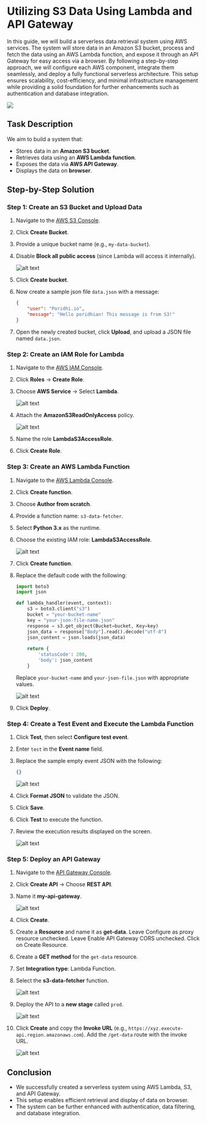 # **Utilizing S3 Data Using Lambda and API Gateway**

 
In this guide, we will build a serverless data retrieval system using AWS services. The system will store data in an Amazon S3 bucket, process and fetch the data using an AWS Lambda function, and expose it through an API Gateway for easy access via a browser. By following a step-by-step approach, we will configure each AWS component, integrate them seamlessly, and deploy a fully functional serverless architecture. This setup ensures scalability, cost-efficiency, and minimal infrastructure management while providing a solid foundation for further enhancements such as authentication and database integration.

![](https://github.com/poridhiEng/poridhi-labs/raw/main/Poridhi%20Labs/AWS%20Lambda%20Labs/Lab%2004/images/1.svg)




## **Task Description**
We aim to build a system that:
- Stores data in an **Amazon S3 bucket**.
- Retrieves data using an **AWS Lambda function**.
- Exposes the data via **AWS API Gateway**.
- Displays the data on **browser**.



## **Step-by-Step Solution**

### **Step 1: Create an S3 Bucket and Upload Data**
1. Navigate to the [AWS S3 Console](https://s3.console.aws.amazon.com/s3/home).
2. Click **Create Bucket**.
3. Provide a unique bucket name (e.g., `my-data-bucket`).
4. Disable **Block all public access** (since Lambda will access it internally).

    ![alt text](https://github.com/poridhiEng/poridhi-labs/raw/main/Poridhi%20Labs/AWS%20Lambda%20Labs/Lab%2004/images/image-3.png)

5. Click **Create bucket**.

6. Now create a sample json file `data.json` with a message:
    ```json
    {
        "user": "Poridhi.io",
        "message": "Hello poridhian! This message is from S3!"
    }
    ```


6. Open the newly created bucket, click **Upload**, and upload a JSON file named `data.json`.   


### **Step 2: Create an IAM Role for Lambda**
1. Navigate to the [AWS IAM Console](https://console.aws.amazon.com/iam/home).
2. Click **Roles** → **Create Role**.
3. Choose **AWS Service** → Select **Lambda**.

    ![alt text](https://github.com/poridhiEng/poridhi-labs/raw/main/Poridhi%20Labs/AWS%20Lambda%20Labs/Lab%2004/images/image-5.png)

4. Attach the **AmazonS3ReadOnlyAccess** policy.

    ![alt text](https://github.com/poridhiEng/poridhi-labs/raw/main/Poridhi%20Labs/AWS%20Lambda%20Labs/Lab%2004/images/image-4.png)

5. Name the role **LambdaS3AccessRole**.
6. Click **Create Role**.



### **Step 3: Create an AWS Lambda Function**
1. Navigate to the [AWS Lambda Console](https://console.aws.amazon.com/lambda/home).
2. Click **Create function**.
3. Choose **Author from scratch**.
4. Provide a function name: `s3-data-fetcher`.
5. Select **Python 3.x** as the runtime.
6. Choose the existing IAM role: **LambdaS3AccessRole**.

    ![alt text](https://github.com/poridhiEng/poridhi-labs/raw/main/Poridhi%20Labs/AWS%20Lambda%20Labs/Lab%2004/images/image-6.png)

7. Click **Create function**.
8. Replace the default code with the following:
    ```python
    import boto3
    import json

    def lambda_handler(event, context):
        s3 = boto3.client("s3")
        bucket = "your-bucket-name"
        key = "your-json-file-name.json"
        response = s3.get_object(Bucket=bucket, Key=key)
        json_data = response["Body"].read().decode("utf-8")
        json_content = json.loads(json_data)
        
        return {
            'statusCode': 200,
            'body': json_content
        }
    ```
    Replace `your-bucket-name` and `your-json-file.json` with appropriate values.

    ![alt text](https://github.com/poridhiEng/poridhi-labs/raw/main/Poridhi%20Labs/AWS%20Lambda%20Labs/Lab%2004/images/image-7.png)

9. Click **Deploy**.


### Step 4: Create a Test Event and Execute the Lambda Function
1. Click **Test**, then select **Configure test event**.
2. Enter `test` in the **Event name** field.
3. Replace the sample empty event JSON with the following:

    ```json
    {}
    ```

    ![alt text](https://github.com/poridhiEng/poridhi-labs/raw/main/Poridhi%20Labs/AWS%20Lambda%20Labs/Lab%2004/images/image.png)

4. Click **Format JSON** to validate the JSON.
5. Click **Save**.
6. Click **Test** to execute the function.
7. Review the execution results displayed on the screen.

    ![alt text](https://github.com/poridhiEng/poridhi-labs/raw/main/Poridhi%20Labs/AWS%20Lambda%20Labs/Lab%2004/images/image-1.png)



### **Step 5: Deploy an API Gateway**
1. Navigate to the [API Gateway Console](https://console.aws.amazon.com/apigateway/home).
2. Click **Create API** → Choose **REST API**.
3. Name it **my-api-gateway**.

    ![alt text](https://github.com/poridhiEng/poridhi-labs/raw/main/Poridhi%20Labs/AWS%20Lambda%20Labs/Lab%2004/images/image-2.png)

4. Click **Create**.

5. Create a **Resource** and name it as **get-data**. Leave Configure as proxy resource unchecked. Leave Enable API Gateway CORS unchecked. Click on Create Resource.

6. Create a **GET method** for the `get-data` resource.
7. Set **Integration type**: Lambda Function.

9. Select the **s3-data-fetcher** function.

    ![alt text](https://github.com/poridhiEng/poridhi-labs/raw/main/Poridhi%20Labs/AWS%20Lambda%20Labs/Lab%2004/images/image-8.png)

10. Deploy the API to a **new stage** called `prod`.

    ![alt text](https://github.com/poridhiEng/poridhi-labs/raw/main/Poridhi%20Labs/AWS%20Lambda%20Labs/Lab%2004/images/image-9.png)

8. Click **Create** and copy the **Invoke URL** (e.g., `https://xyz.execute-api.region.amazonaws.com`). Add the `/get-data` route with the invoke URL. 

    ![alt text](https://github.com/poridhiEng/poridhi-labs/raw/main/Poridhi%20Labs/AWS%20Lambda%20Labs/Lab%2004/images/image-10.png)



## **Conclusion**
- We successfully created a serverless system using AWS Lambda, S3, and API Gateway.
- This setup enables efficient retrieval and display of data on browser.
- The system can be further enhanced with authentication, data filtering, and database integration.


